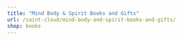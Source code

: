 ```yaml
---
title: "Mind Body & Spirit Books and Gifts"
url: /saint-cloud/mind-body-and-spirit-books-and-gifts/
shop: books
---
```

